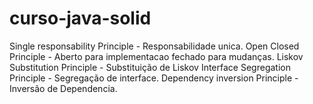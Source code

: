 # curso-java-solid
Single responsability Principle - Responsabilidade unica.
Open Closed Principle - Aberto para implementacao fechado para mudanças.
Liskov Substitution Principle - Substituição de Liskov
Interface Segregation Principle - Segregação de interface.
Dependency inversion Principle - Inversão de Dependencia.
